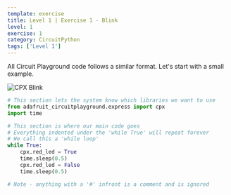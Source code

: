 ```yaml
---
template: exercise
title: Level 1 | Exercise 1 - Blink
level: 1
exercise: 1
category: CircuitPython
tags: ['Level 1']
---
```


All Circuit Playground code follows a similar format. Let's start with a small example.

![CPX Blink](blink.gif)

```python
# This section lets the system know which libraries we want to use
from adafruit_circuitplayground.express import cpx
import time

# This section is where our main code goes
# Everything indented under the 'while True' will repeat forever
# We call this a 'while loop'
while True:
    cpx.red_led = True
    time.sleep(0.5)
    cpx.red_led = False
    time.sleep(0.5)

# Note - anything with a '#' infront is a comment and is ignored
```
